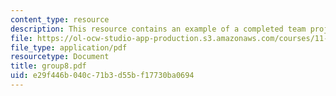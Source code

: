 ```yaml
---
content_type: resource
description: This resource contains an example of a completed team project.
file: https://ol-ocw-studio-app-production.s3.amazonaws.com/courses/11-914-planning-communication-spring-2007/e29f446b040c71b3d55bf17730ba0694_group8.pdf
file_type: application/pdf
resourcetype: Document
title: group8.pdf
uid: e29f446b-040c-71b3-d55b-f17730ba0694
---
```

